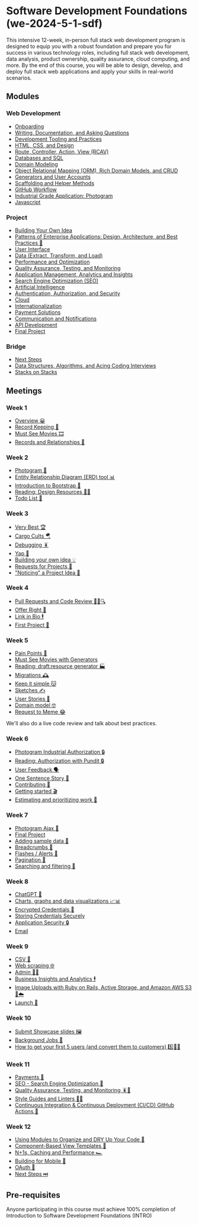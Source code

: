 # Software Development Foundations (we-2024-5-1-sdf)
This intensive 12-week, in-person full stack web development program is designed to equip you with a robust foundation and prepare you for success in various technology roles, including full stack web development, data analysis, product ownership, quality assurance, cloud computing, and more. By the end of this course, you will be able to design, develop, and deploy full stack web applications and apply your skills in real-world scenarios.

## Modules

<!-- TODO: add overviews -->
### Web Development
- [Onboarding](./onboarding.md)
- [Writing, Documentation, and Asking Questions](./writing-documentation-and-asking-questions.md)
- [Development Tooling and Practices](./development-tooling-and-practices.md)
- [HTML, CSS, and Design](./html-css-and-design.md)
- [Route, Controller, Action, View (RCAV)](./route-controller-action-view.md)
- [Databases and SQL](./databases-and-sql.md)
- [Domain Modeling](./domain-modeling.md)
- [Object Relational Mapping (ORM), Rich Domain Models, and CRUD](./orm-rich-models-and-crud.md)
- [Generators and User Accounts](./generators-and-user-accounts.md)
- [Scaffolding and Helper Methods](./scaffolding-and-helper-methods.md)
- [GitHub Workflow](./github-workflow.md)
- [Industrial Grade Application: Photogram](./photogram-industrial-grade.md)
- [Javascript](./javascript.md)

### Project
- [Building Your Own Idea](./building-your-own-idea.md)
- [Patterns of Enterprise Applications: Design, Architecture, and Best Practices 📐](./patterns-of-enterprise-applications.md)
- [User Interface](./user-interface.md)
- [Data (Extract, Transform, and Load)](./data-extract-transform-load.md)
- [Performance and Optimization](./performance-and-optimization.md)
- [Quality Assurance, Testing, and Monitoring](./qa-testing-and-monitoring.md)
- [Application Management, Analytics and Insights](./application-management-analytics-and-insights.md)
- [Search Engine Optimization (SEO)](./seo.md)
- [Artificial Intelligence](./artificial-intelligence.md)
- [Authentication, Authorization, and Security](./authentication-authorization-and-security.md)
- [Cloud](./cloud.md)
- [Internationalization](./internationalization.md)
- [Payment Solutions](./payment-solutions.md)
- [Communication and Notifications](./communication-and-notifications.md)
- [API Development](./api-development.md)
- [Final Project](./final-project.md)

### Bridge
- [Next Steps](./next-steps.md)
- [Data Structures, Algorithms, and Acing Coding Interviews](./data-structures-algorithms.md)
- [Stacks on Stacks](./stacks-on-stacks.md)

<!-- TODO: fix meeting links 😅 -->
## Meetings
### Week 1
- [Overview 😀](./onboarding.md#overview-😀)
- [Record Keeping 📑](./domain-modeling.md#record-keeping-📑)
- [Must See Movies 🎞️](./domain-modeling.md#must-see-movies-🎞️)
- [Records and Relationships 🔗](./domain-modeling.md#records-and-relationships-🔗)
<!-- TODO
  might need more here
  maybe go over shortcuts, vscode, terminal, mac tips, etc. ?
  ./development-tooling-and-practices.md#VS-Code-and-the-terminal

  or move up bootstrap
-->

### Week 2
- [Photogram 📸](./domain-modeling.md#photogram-📸)
- [Entity Relationship Diagram (ERD) tool 📊](./domain-modeling.md#entity-relationship-diagram-erd-tool-📊)
- [Introduction to Bootstrap 🥾](./html-css-design-and-user-interfaces.md#introduction-to-bootstrap-🥾)
- [Reading: Design Resources 🧑‍🎨](./html-css-design-and-user-interfaces.md#reading-design-resources-🧑‍🎨)
- [Todo List 📝](./domain-modeling.md#todo-list-📝)

### Week 3
- [Very Best 🏆](./domain-modeling.md#very-best-🏆)
- [Cargo Cults 🪂](./development-tooling-and-practices.md#cargo-cults-🪂)
- [Debugging 🪳](./development-tooling-and-practices.md#debugging-🪳)
- [Yap 🍔](./domain-modeling.md#yap-🍔)
- [Building your own idea 💡](./building-your-own-idea.md#building-your-own-idea-💡)
- [Requests for Projects 🤝](./building-your-own-idea.md#requests-for-projects-🤝)
- ["Noticing" a Project Idea 🤔](./building-your-own-idea.md#noticing-a-project-idea-🤔)

### Week 4
- [Pull Requests and Code Review 📝🔧🔍](./github-workflow.md#pull-requests-and-code-review-📝🔧🔍)
- [Offer Right 🤝](./domain-modeling.md#offer-right-🤝)
- [Link in Bio 🕴️](./github-workflow.md#link-in-bio-🕴️)
- [First Project 🚀](./github-workflow.md#first-project-🚀)

### Week 5
- [Pain Points 🥲](./building-your-own-idea.md#pain-points-🥲)
- [Must See Movies with Generators](./generators-and-user-accounts.md#must-see-movies-with-generators)
- [Reading: draft:resource generator 🏭](./generators-and-user-accounts.md#reading-draftresource-generator-🏭)
- [Migrations 🕰️](./databases-and-sql.md#database-migrations-🕰️)
- [Keep it simple 😽](./building-your-own-idea.md#keep-it-simple-😽)
- [Sketches ✍️](./building-your-own-idea.md#sketches-✍️)
- [User Stories 📖](./building-your-own-idea.md#user-stories-📖)
- [Domain model 🤓](./building-your-own-idea.md#domain-model-🤓)
- [Request to Meme 😂](./github-workflow.md#request-to-meme-😂)

We'll also do a live code review and talk about best practices.

### Week 6
- [Photogram Industrial Authorization 🔒](./photogram-industrial-grade.md#photogram-industrial-authorization-🔒)
- [Reading: Authorization with Pundit 🔒](./photogram-industrial-grade.md#reading-authorization-with-pundit-🔒)
- [User Feedback 🗣️](./building-your-own-idea.md#user-feedback-🗣️)
- [One Sentence Story 📖](./github-workflow.md#one-sentence-story-📖)
- [Contributing 🙋](./github-workflow.md#contributing-🙋)
- [Getting started 🎬](./building-your-own-idea.md#getting-started-🎬)
- [Estimating and prioritizing work 🤔](./building-your-own-idea.md#estimating-and-prioritizing-work-🤔)


### Week 7
- [Photogram Ajax 📸](./javascript.md#photogram-ajax-📸)
- [Final Project](./final-project.md)
- [Adding sample data 🥸](./data-extract-transform-load.md#adding-sample-data-🥸)
- [Breadcrumbs 🍞](./html-css-design-and-user-interfaces.md#breadcrumbs-🍞)
- [Flashes / Alerts 🚨](./html-css-design-and-user-interfaces.md#flashes-and-alerts-🚨)
- [Pagination 📄](./performance-and-optimization.md#pagination-📄)
- [Searching and filtering 🔎](./performance-and-optimization.md#searching-and-filtering-🔎)

### Week 8
- [ChatGPT 🧠](./artificial-intelligence.md#chatgpt-🧠)
- [Charts, graphs and data visualizations 📈📊](./visualization-and-reporting.md#charts-graphs-and-data-visualizations-📈📊)
- [Encrypted Credentials 🤫](./authentication-authorization-and-security.md#encrypted-credentials-🤫)
- [Storing Credentials Securely](./authentication-authorization-and-security.md#storing-credentials-securely-using-environment-variables)
- [Application Security 🔒](./authentication-authorization-and-security.md#application-security-🔒)
- [Email](./communication-and-notifications.md#email-📬)

### Week 9
- [CSV 📁](./data-extract-transform-load.md#csv-📁)
- [Web scraping 🌐](./data-extract-transform-load.md#web-scraping-🌐)
- [Admin 🧑‍💼](./visualization-and-reporting.md#admin-🧑‍💼)
- [Business Insights and Analytics 🕴️](./visualization-and-reporting.md#business-insights-and-analytics-🕴️)
- [Image Uploads with Ruby on Rails, Active Storage, and Amazon AWS S3 🌇☁️](./cloud.md#image-uploads-with-ruby-on-rails-active-storage-and-amazon-aws-s3-🌇☁️)
- [Launch 🚀](./building-your-own-idea.md#launch-🚀)

### Week 10
- [Submit Showcase slides 🖼️](./final-project.md#submit-showcase-slides-🖼️)
- [Background Jobs 🦸](./performance-and-optimization.md#background-jobs-🦸)
- [How to get your first 5 users (and convert them to customers) 5️⃣📲🥳](./building-your-own-idea.md#how-to-get-your-first-5-users-and-convert-them-to-customers-5️⃣📲🥳)

### Week 11
- [Payments 🤑](./payment-solutions.md#payments-🤑)
- [SEO - Search Engine Optimization 🔎](./visualization-and-reporting.md#seo---search-engine-optimization-🔎)
- [Quality Assurance, Testing, and Monitoring 🪳🧐](./development-tooling-and-practices.md#quality-assurance-testing-and-monitoring-🪳🧐)
- [Style Guides and Linters 🕺💃](./development-tooling-and-practices.md#style-guides-and-linters-🕺💃)
- [Continuous Integration & Continuous Deployment (CI/CD) GitHub Actions 🔄](./development-tooling-and-practices.md#continuous-integration--continuous-deployment-cicd-github-actions-🔄)

### Week 12
- [Using Modules to Organize and DRY Up Your Code 🧱](./patterns-of-enterprise-applications.md#using-modules-to-organize-and-dry-up-your-code-🧱)
- [Component-Based View Templates 🧩](./patterns-of-enterprise-applications.md#component-based-view-templates-🧩)
- [N+1s, Caching and Performance 🏎️](./performance-and-optimization.md#n1s-caching-and-performance-🏎️)
- [Building for Mobile 📲](./html-css-design-and-user-interfaces.md#building-for-mobile-📲)
- [OAuth 🪪](./authentication-authorization-and-security.md#authentication-with-oauth-🪪)
- [Next Steps ⏭️ ](./next-steps.md)

## Pre-requisites
Anyone participating in this course must achieve 100% completion of Introduction to Software Development Foundations (INTRO)
